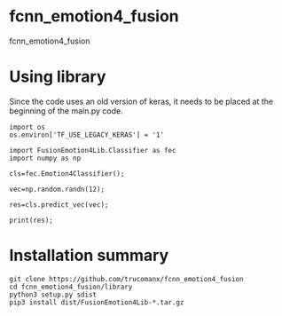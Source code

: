 # fcnn_emotion4_fusion
fcnn_emotion4_fusion

# Using library
Since the code uses an old version of keras, it needs to be placed at the beginning of the main.py code.

    import os
    os.environ['TF_USE_LEGACY_KERAS'] = '1'
    
    import FusionEmotion4Lib.Classifier as fec
    import numpy as np
    
    cls=fec.Emotion4Classifier();
    
    vec=np.random.randn(12);
    
    res=cls.predict_vec(vec);
    
    print(res);


# Installation summary

    git clone https://github.com/trucomanx/fcnn_emotion4_fusion
    cd fcnn_emotion4_fusion/library
    python3 setup.py sdist
    pip3 install dist/FusionEmotion4Lib-*.tar.gz



